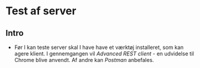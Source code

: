 # Test af server

## Intro
- Før I kan teste server skal I have have et værktøj installeret, som kan agere klient. I gennemgangen vil *Advanced REST client* - en udvidelse til Chrome blive anvendt. Af andre kan *Postman* anbefales. 
